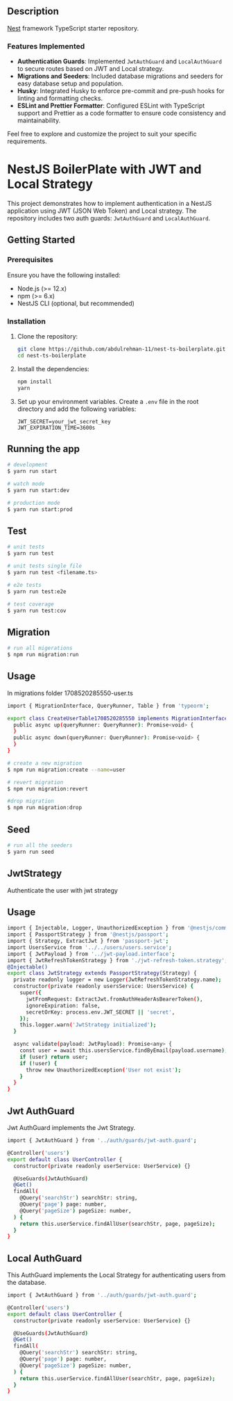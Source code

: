 ## Description

[Nest](https://github.com/nestjs/nest) framework TypeScript starter repository.

### Features Implemented

- **Authentication Guards**: Implemented `JwtAuthGuard` and `LocalAuthGuard` to secure routes based on JWT and Local strategy.
- **Migrations and Seeders**: Included database migrations and seeders for easy database setup and population.
- **Husky**: Integrated Husky to enforce pre-commit and pre-push hooks for linting and formatting checks.
- **ESLint and Prettier Formatter**: Configured ESLint with TypeScript support and Prettier as a code formatter to ensure code consistency and maintainability.

Feel free to explore and customize the project to suit your specific requirements.

# NestJS BoilerPlate with JWT and Local Strategy

This project demonstrates how to implement authentication in a NestJS application using JWT (JSON Web Token) and Local strategy. The repository includes two auth guards: `JwtAuthGuard` and `LocalAuthGuard`.

## Getting Started

### Prerequisites

Ensure you have the following installed:

- Node.js (>= 12.x)
- npm (>= 6.x)
- NestJS CLI (optional, but recommended)

### Installation

1. Clone the repository:

   ```bash
   git clone https://github.com/abdulrehman-11/nest-ts-boilerplate.git
   cd nest-ts-boilerplate
   ```

2. Install the dependencies:

   ```bash
   npm install
   yarn
   ```

3. Set up your environment variables. Create a `.env` file in the root directory and add the following variables:

   ```plaintext
   JWT_SECRET=your_jwt_secret_key
   JWT_EXPIRATION_TIME=3600s
   ```

<!-- ## Installation

```bash
$ yarn install
``` -->

## Running the app

```bash
# development
$ yarn run start

# watch mode
$ yarn run start:dev

# production mode
$ yarn run start:prod
```

## Test

```bash
# unit tests
$ yarn run test

# unit tests single file
$ yarn run test <filename.ts>

# e2e tests
$ yarn run test:e2e

# test coverage
$ yarn run test:cov

```

## Migration

```bash
# run all migerations
$ npm run migration:run
```

## Usage

In migrations folder 1708520285550-user.ts

```bash
import { MigrationInterface, QueryRunner, Table } from 'typeorm';

export class CreateUserTable1708520285550 implements MigrationInterface {
  public async up(queryRunner: QueryRunner): Promise<void> {
  }
  public async down(queryRunner: QueryRunner): Promise<void> {
  }
}
```

```bash
# create a new migration
$ npm run migration:create --name=user

# revert migration
$ npm run migration:revert

#drop migration
$ npm run migration:drop
```

## Seed

```bash
# run all the seeders
$ yarn run seed

```

## JwtStrategy

Authenticate the user with jwt strategy

## Usage

```bash
import { Injectable, Logger, UnauthorizedException } from '@nestjs/common';
import { PassportStrategy } from '@nestjs/passport';
import { Strategy, ExtractJwt } from 'passport-jwt';
import UsersService from '../../users/users.service';
import { JwtPayload } from '../jwt-payload.interface';
import { JwtRefreshTokenStrategy } from './jwt-refresh-token.strategy';
@Injectable()
export class JwtStrategy extends PassportStrategy(Strategy) {
  private readonly logger = new Logger(JwtRefreshTokenStrategy.name);
  constructor(private readonly usersService: UsersService) {
    super({
      jwtFromRequest: ExtractJwt.fromAuthHeaderAsBearerToken(),
      ignoreExpiration: false,
      secretOrKey: process.env.JWT_SECRET || 'secret',
    });
    this.logger.warn('JwtStrategy initialized');
  }

  async validate(payload: JwtPayload): Promise<any> {
    const user = await this.usersService.findByEmail(payload.username);
    if (user) return user;
    if (!user) {
      throw new UnauthorizedException('User not exist');
    }
  }
}

```

## Jwt AuthGuard

Jwt AuthGuard implements the Jwt Strategy.

```bash
import { JwtAuthGuard } from '../auth/guards/jwt-auth.guard';

@Controller('users')
export default class UserController {
  constructor(private readonly userService: UserService) {}

  @UseGuards(JwtAuthGuard)
  @Get()
  findAll(
    @Query('searchStr') searchStr: string,
    @Query('page') page: number,
    @Query('pageSize') pageSize: number,
  ) {
    return this.userService.findAllUser(searchStr, page, pageSize);
  }
}

```

## Local AuthGuard

This AuthGuard implements the Local Strategy for authenticating users from the database.

```bash
import { JwtAuthGuard } from '../auth/guards/jwt-auth.guard';

@Controller('users')
export default class UserController {
  constructor(private readonly userService: UserService) {}

  @UseGuards(JwtAuthGuard)
  @Get()
  findAll(
    @Query('searchStr') searchStr: string,
    @Query('page') page: number,
    @Query('pageSize') pageSize: number,
  ) {
    return this.userService.findAllUser(searchStr, page, pageSize);
  }
}

```
